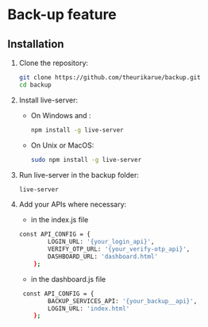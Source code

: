 # Back-up feature

## Installation
1. Clone the repository:
    ```bash
    git clone https://github.com/theurikarue/backup.git
    cd backup
    ```

2. Install live-server:
    - On Windows and :
        ```bash
        npm install -g live-server
        ```
    - On Unix or MacOS:
        ```bash
        sudo npm install -g live-server
        ```

3. Run live-server in the backup folder:
    ```bash
    live-server
    ```

4. Add your APIs where necessary:
   * in the index.js file
    ```bash
    const API_CONFIG = {
            LOGIN_URL: '{your_login_api}',
            VERIFY_OTP_URL: '{your_verify-otp_api}',
            DASHBOARD_URL: 'dashboard.html'
        };
    ```
    
   * in the dashboard.js file
    ```bash
     const API_CONFIG = {
            BACKUP_SERVICES_API: '{your_backup__api}',
            LOGIN_URL: 'index.html'
        };
    ```

